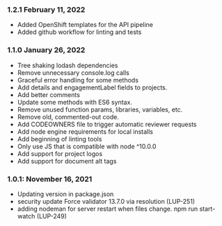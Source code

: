 ### 1.2.1 February 11, 2022
* Added OpenShift templates for the API pipeline
* Added github workflow for linting and tests

### 1.1.0 January 26, 2022
* Tree shaking lodash dependencies
* Remove unnecessary console.log calls
* Graceful error handling for some methods
* Add details and engagementLabel fields to projects.
* Add better comments
* Update some methods with ES6 syntax.
* Remove unused function params, libraries, variables, etc.
* Remove old, commented-out code.
* Add CODEOWNERS file to trigger automatic reviewer requests
* Add node engine requirements for local installs
* Add beginning of linting tools
* Only use JS that is compatible with node ^10.0.0
* Add support for project logos
* Add support for document alt tags

### 1.0.1: November 16, 2021
* Updating version in package.json
* security update Force validator 13.7.0 via resolution (LUP-251)
* adding nodeman for server restart when files change. npm run start-watch (LUP-249)
